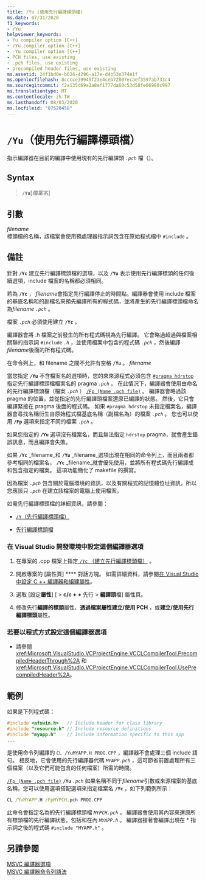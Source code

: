 ```yaml
---
title: /Yu (使用先行編譯標頭檔)
ms.date: 07/31/2020
f1_keywords:
- /Yu
helpviewer_keywords:
- Yu compiler option [C++]
- /Yu compiler option [C++]
- -Yu compiler option [C++]
- PCH files, use existing
- .pch files, use existing
- precompiled header files, use existing
ms.assetid: 24f1bd0e-b624-4296-a17e-d4b53e374e1f
ms.openlocfilehash: 8cccce39949f23e4ceb72807ecaef3597ab733c4
ms.sourcegitcommit: f2a135d69a2a8ef1777da60c53d58fe06980c997
ms.translationtype: MT
ms.contentlocale: zh-TW
ms.lasthandoff: 08/03/2020
ms.locfileid: "87520458"
---
```

# <a name="yu-use-precompiled-header-file"></a>`/Yu`（使用先行編譯標頭檔）

指示編譯器在目前的編譯中使用現有的先行編譯頭 *`.pch`* 檔（）。

## <a name="syntax"></a>Syntax

> **`/Yu`**\[*檔案名*]

## <a name="arguments"></a>引數

*filename*<br/>
標頭檔的名稱，該檔案會使用預處理器指示詞包含在原始程式檔中 `#include` 。

## <a name="remarks"></a>備註

針對 **`/Yc`** 建立先行編譯標頭檔的選項，以及 **`/Yu`** 表示使用先行編譯標頭的任何後續選項，include 檔案的名稱都必須相同。

若為 **`/Yc`** ， *filename*會指定先行編譯停止的時間點。編譯器會使用 include 檔案的基底名稱和的副檔名來預先編譯所有的程式碼，並將產生的先行編譯標頭檔命名為*filename* *`.pch`* 。

檔案 *`.pch`* 必須使用建立 **`/Yc`** 。

編譯器會將 .h 檔案之前發生的所有程式碼視為先行編譯。 它會略過超過與檔案相關聯的指示詞 `#include` *`.h`* ，並使用檔案中包含的程式碼 *`.pch`* ，然後編譯*filename*後面的所有程式碼。

在命令列上，和 filename 之間不允許有空格 **`/Yu`** 。 *filename*

當您指定 **`/Yu`** 不含檔案名的選項時，您的來來源程式必須包含 [`#pragma hdrstop`](../../preprocessor/hdrstop.md) 指定先行編譯標頭檔檔案名的 pragma *`.pch`* 。 在此情況下，編譯器會使用由命名的先行編譯標頭檔（檔案 *`.pch`* ） [`/Fp (Name .pch file)`](fp-name-dot-pch-file.md) 。 編譯器會略過該 pragma 的位置，並從指定的先行編譯頭檔案還原已編譯的狀態。 然後，它只會編譯緊接在 pragma 後面的程式碼。 如果 `#pragma hdrstop` 未指定檔案名，編譯器會尋找名稱衍生自原始程式檔基底名稱（副檔名為）的檔案 *`.pch`* 。 您也可以使用 **`/Fp`** 選項來指定不同的檔案 *`.pch`* 。

如果您指定的 **`/Yu`** 選項沒有檔案名，而且無法指定 `hdrstop` pragma，就會產生錯誤訊息，而且編譯會失敗。

如果 **`/Yc`** _filename_和 **`/Yu`** _filename_選項出現在相同的命令列上，而且兩者都參考相同的檔案名， **`/Yc`** _filename_就會優先使用，並將所有程式碼先行編譯成和包含指定的檔案。 這項功能簡化了 makefile 的撰寫。

因為檔案 *`.pch`* 包含關於電腦環境的資訊，以及有關程式的記憶體位址資訊，所以您應該只 *`.pch`* 在建立該檔案的電腦上使用檔案。

如需先行編譯標頭檔的詳細資訊，請參閱：

- [`/Y`（先行編譯標頭檔）](y-precompiled-headers.md)

- [先行編譯標頭檔](../creating-precompiled-header-files.md)

### <a name="to-set-this-compiler-option-in-the-visual-studio-development-environment"></a>在 Visual Studio 開發環境中設定這個編譯器選項

1. 在專案的 .cpp 檔案上指定[ `/Yc` （建立先行編譯標頭檔）](yc-create-precompiled-header-file.md) 。

1. 開啟專案的 [屬性頁] **** 對話方塊。 如需詳細資料，請參閱[在 Visual Studio 中設定 C ++ 編譯器和組建屬性](../working-with-project-properties.md)。

1. 選取 [設定**屬性**] [  >  **c/c + +** 先行  >  **編譯頭**檔] 屬性頁。

1. 修改先行**編譯的標頭**屬性、**透過檔案屬性建立/使用 PCH** ，或**建立/使用先行編譯標頭**屬性。

### <a name="to-set-this-compiler-option-programmatically"></a>若要以程式方式設定這個編譯器選項

- 請參閱 <xref:Microsoft.VisualStudio.VCProjectEngine.VCCLCompilerTool.PrecompiledHeaderThrough%2A> 和 <xref:Microsoft.VisualStudio.VCProjectEngine.VCCLCompilerTool.UsePrecompiledHeader%2A>。

## <a name="example"></a>範例

如果是下列程式碼：

```cpp
#include <afxwin.h>   // Include header for class library
#include "resource.h" // Include resource definitions
#include "myapp.h"    // Include information specific to this app
...
```

是使用命令列編譯的 `CL /YuMYAPP.H PROG.CPP` ，編譯器不會處理三個 include 語句。 相反地，它會使用的先行編譯器代碼 *`MYAPP.pch`* ，這可節省前置處理所有三個檔案（以及它們可能包含的任何檔案）所需的時間。

[`/Fp (Name .pch file)`](fp-name-dot-pch-file.md) **`/Yu`** *`.pch`* 如果名稱不同于*filename*引數或來源檔案的基底名稱，您可以使用選項搭配選項來指定檔案名 **`/Yc`** ，如下列範例所示：

```cmd
CL /YuMYAPP.H /FpMYPCH.pch PROG.CPP
```

此命令會指定名為的先行編譯標頭檔 *`MYPCH.pch`* 。 編譯器會使用其內容來還原所有標頭檔的先行編譯狀態，包括和在內 *`MYAPP.h`* 。 編譯器接著會編譯出現在 * 指示詞之後的程式碼 `#include "MYAPP.h"` 。

## <a name="see-also"></a>另請參閱

[MSVC 編譯器選項](compiler-options.md)<br/>
[MSVC 編譯器命令列語法](compiler-command-line-syntax.md)
